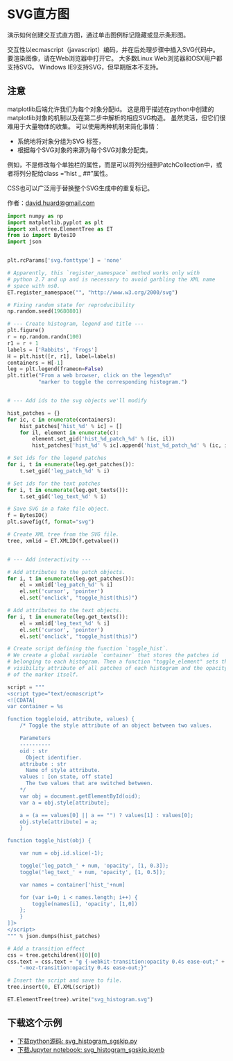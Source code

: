# SVG直方图

演示如何创建交互式直方图，通过单击图例标记隐藏或显示条形图。

交互性以ecmascript（javascript）编码，并在后处理步骤中插入SVG代码中。 要渲染图像，请在Web浏览器中打开它。 大多数Linux Web浏览器和OSX用户都支持SVG。 Windows IE9支持SVG，但早期版本不支持。

## 注意

matplotlib后端允许我们为每个对象分配id。 这是用于描述在python中创建的matplotlib对象的机制以及在第二步中解析的相应SVG构造。 虽然灵活，但它们很难用于大量物体的收集。 可以使用两种机制来简化事情：

- 系统地将对象分组为SVG <g>标签，
- 根据每个SVG对象的来源为每个SVG对象分配类。

例如，不是修改每个单独栏的属性，而是可以将列分组到PatchCollection中，或者将列分配给class =“hist _ ##”属性。

CSS也可以广泛用于替换整个SVG生成中的重复标记。

作者：david.huard@gmail.com

```python
import numpy as np
import matplotlib.pyplot as plt
import xml.etree.ElementTree as ET
from io import BytesIO
import json


plt.rcParams['svg.fonttype'] = 'none'

# Apparently, this `register_namespace` method works only with
# python 2.7 and up and is necessary to avoid garbling the XML name
# space with ns0.
ET.register_namespace("", "http://www.w3.org/2000/svg")

# Fixing random state for reproducibility
np.random.seed(19680801)

# --- Create histogram, legend and title ---
plt.figure()
r = np.random.randn(100)
r1 = r + 1
labels = ['Rabbits', 'Frogs']
H = plt.hist([r, r1], label=labels)
containers = H[-1]
leg = plt.legend(frameon=False)
plt.title("From a web browser, click on the legend\n"
          "marker to toggle the corresponding histogram.")


# --- Add ids to the svg objects we'll modify

hist_patches = {}
for ic, c in enumerate(containers):
    hist_patches['hist_%d' % ic] = []
    for il, element in enumerate(c):
        element.set_gid('hist_%d_patch_%d' % (ic, il))
        hist_patches['hist_%d' % ic].append('hist_%d_patch_%d' % (ic, il))

# Set ids for the legend patches
for i, t in enumerate(leg.get_patches()):
    t.set_gid('leg_patch_%d' % i)

# Set ids for the text patches
for i, t in enumerate(leg.get_texts()):
    t.set_gid('leg_text_%d' % i)

# Save SVG in a fake file object.
f = BytesIO()
plt.savefig(f, format="svg")

# Create XML tree from the SVG file.
tree, xmlid = ET.XMLID(f.getvalue())


# --- Add interactivity ---

# Add attributes to the patch objects.
for i, t in enumerate(leg.get_patches()):
    el = xmlid['leg_patch_%d' % i]
    el.set('cursor', 'pointer')
    el.set('onclick', "toggle_hist(this)")

# Add attributes to the text objects.
for i, t in enumerate(leg.get_texts()):
    el = xmlid['leg_text_%d' % i]
    el.set('cursor', 'pointer')
    el.set('onclick', "toggle_hist(this)")

# Create script defining the function `toggle_hist`.
# We create a global variable `container` that stores the patches id
# belonging to each histogram. Then a function "toggle_element" sets the
# visibility attribute of all patches of each histogram and the opacity
# of the marker itself.

script = """
<script type="text/ecmascript">
<![CDATA[
var container = %s

function toggle(oid, attribute, values) {
    /* Toggle the style attribute of an object between two values.

    Parameters
    ----------
    oid : str
      Object identifier.
    attribute : str
      Name of style attribute.
    values : [on state, off state]
      The two values that are switched between.
    */
    var obj = document.getElementById(oid);
    var a = obj.style[attribute];

    a = (a == values[0] || a == "") ? values[1] : values[0];
    obj.style[attribute] = a;
    }

function toggle_hist(obj) {

    var num = obj.id.slice(-1);

    toggle('leg_patch_' + num, 'opacity', [1, 0.3]);
    toggle('leg_text_' + num, 'opacity', [1, 0.5]);

    var names = container['hist_'+num]

    for (var i=0; i < names.length; i++) {
        toggle(names[i], 'opacity', [1,0])
    };
    }
]]>
</script>
""" % json.dumps(hist_patches)

# Add a transition effect
css = tree.getchildren()[0][0]
css.text = css.text + "g {-webkit-transition:opacity 0.4s ease-out;" + \
    "-moz-transition:opacity 0.4s ease-out;}"

# Insert the script and save to file.
tree.insert(0, ET.XML(script))

ET.ElementTree(tree).write("svg_histogram.svg")
```

## 下载这个示例
            
- [下载python源码: svg_histogram_sgskip.py](https://matplotlib.org/_downloads/svg_histogram_sgskip.py)
- [下载Jupyter notebook: svg_histogram_sgskip.ipynb](https://matplotlib.org/_downloads/svg_histogram_sgskip.ipynb)
